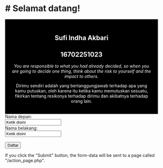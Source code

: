 <html lang="en-us">
<head>
<meta name="viewport" content="width=device-width, initial-scale=1.0">
<style>
.city {
    float: left;
    margin: 5px;
    padding: 15px;
    max-width: 300px;
    height: 300px;
    border: 1px solid black;
}
</style>
</head>
<body>

<h1># Selamat datang!</h1>

<div style="background-color:black;color:white;padding:20px;">
<h2><center>Sufi Indha Akbari</center></h2>
  <h2><center>16702251023</center></h2>
  <p><i><center>You are responsible to what you had already decided, so when you are going to decide one thing, think about the risk to yourself and the impact to others.</center></i></p>
  <p><center>Dirimu sendiri adalah yang bertanggungjawab terhadap apa yang kamu putuskan, oleh karena itu ketika kamu memutuskan sesuatu, fikirkan tentang resikonya terhadap dirimu dan akibatnya terhadap orang lain.</center></p>
</div> 


<html>
<body>

<form action="/action_page.php">
  Nama depan:<br>
  <input type="text" name="Nama depan" value="Ketik disini">
  <br>
  Nama belakang:<br>
  <input type="text" name="Nama belakang" value="Ketik disini">
  <br><br>
  <input type="submit" value="Daftar">
</form> 

<p>If you click the "Submit" button, the form-data will be sent to a page called "/action_page.php".</p>

</body>
</html>

